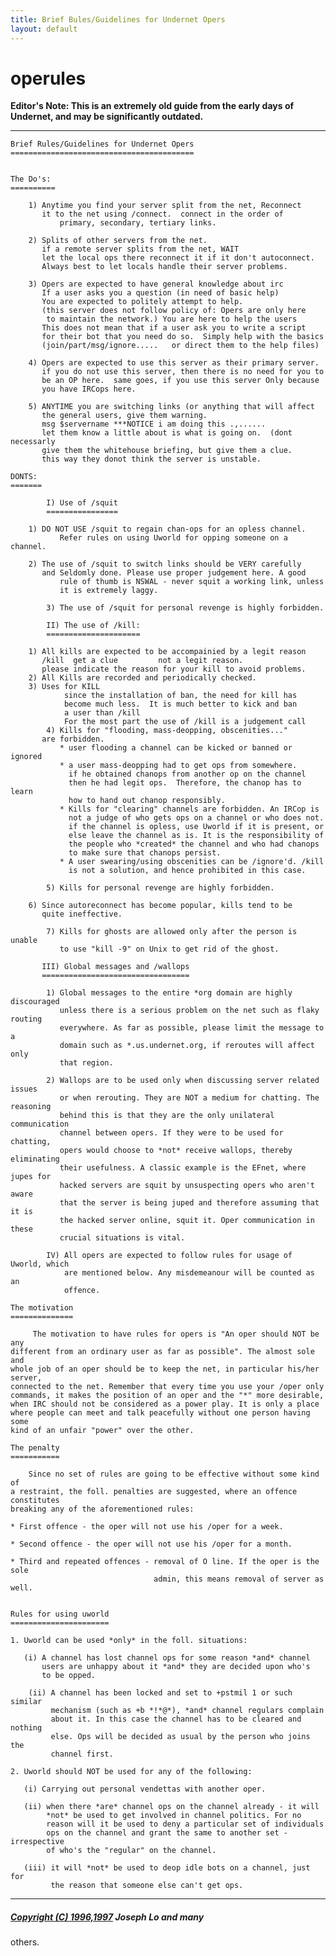 ```yaml
---
title: Brief Bules/Guidelines for Undernet Opers
layout: default
---
```

# operules

**Editor's Note: This is an extremely old guide from the early days of Undernet, and may be significantly outdated.**

* * *



    Brief Rules/Guidelines for Undernet Opers
    =========================================


    The Do's:
    ==========

    	1) Anytime you find your server split from the net, Reconnect
    	   it to the net using /connect.  connect in the order of
               primary, secondary, tertiary links.

    	2) Splits of other servers from the net.
    	   if a remote server splits from the net, WAIT
    	   let the local ops there reconnect it if it don't autoconnect.
    	   Always best to let locals handle their server problems.

    	3) Opers are expected to have general knowledge about irc
    	   If a user asks you a question (in need of basic help)
    	   You are expected to politely attempt to help.
    	   (this server does not follow policy of: Opers are only here
    	    to maintain the network.) You are here to help the users
    	   This does not mean that if a user ask you to write a script
    	   for their bot that you need do so.  Simply help with the basics
    	   (join/part/msg/ignore.....   or direct them to the help files)

    	4) Opers are expected to use this server as their primary server.
    	   if you do not use this server, then there is no need for you to
    	   be an OP here.  same goes, if you use this server Only because
    	   you have IRCops here.

    	5) ANYTIME you are switching links (or anything that will affect
    	   the general users, give them warning.
    	   msg $servername ***NOTICE i am doing this .,......
    	   let them know a little about is what is going on.  (dont necessarly
    	   give them the whitehouse briefing, but give them a clue.
    	   this way they donot think the server is unstable.

    DONTS:
    =======

            I) Use of /squit
            ================

    	1) DO NOT USE /squit to regain chan-ops for an opless channel.
               Refer rules on using Uworld for opping someone on a channel.

    	2) The use of /squit to switch links should be VERY carefully
    	   and Seldomly done. Please use proper judgement here. A good
               rule of thumb is NSWAL - never squit a working link, unless
               it is extremely laggy.

            3) The use of /squit for personal revenge is highly forbidden.

            II) The use of /kill:
            =====================

    	1) All kills are expected to be accompainied by a legit reason
    	   /kill  get a clue         not a legit reason.
    	   please indicate the reason for your kill to avoid problems.
    	2) All Kills are recorded and periodically checked.
    	3) Uses for KILL
                since the installation of ban, the need for kill has
                become much less.  It is much better to kick and ban
                a user than /kill
                For the most part the use of /kill is a judgement call
            4) Kills for "flooding, mass-deopping, obscenities..."
    	   are forbidden.
               * user flooding a channel can be kicked or banned or ignored
               * a user mass-deopping had to get ops from somewhere.
                 if he obtained chanops from another op on the channel
                 then he had legit ops.  Therefore, the chanop has to learn
                 how to hand out chanop responsibly.
               * Kills for "clearing" channels are forbidden. An IRCop is
                 not a judge of who gets ops on a channel or who does not.
                 if the channel is opless, use Uworld if it is present, or
                 else leave the channel as is. It is the responsibility of
                 the people who *created* the channel and who had chanops
                 to make sure that chanops persist.
               * A user swearing/using obscenities can be /ignore'd. /kill
                 is not a solution, and hence prohibited in this case.

            5) Kills for personal revenge are highly forbidden.

    	6) Since autoreconnect has become popular, kills tend to be
    	   quite ineffective.

            7) Kills for ghosts are allowed only after the person is unable
               to use "kill -9" on Unix to get rid of the ghost.

           III) Global messages and /wallops
           =================================

            1) Global messages to the entire *org domain are highly discouraged
               unless there is a serious problem on the net such as flaky routing
               everywhere. As far as possible, please limit the message to a
               domain such as *.us.undernet.org, if reroutes will affect only
               that region.

            2) Wallops are to be used only when discussing server related issues
               or when rerouting. They are NOT a medium for chatting. The reasoning
               behind this is that they are the only unilateral communication
               channel between opers. If they were to be used for chatting,
               opers would choose to *not* receive wallops, thereby eliminating
               their usefulness. A classic example is the EFnet, where jupes for
               hacked servers are squit by unsuspecting opers who aren't aware
               that the server is being juped and therefore assuming that it is
               the hacked server online, squit it. Oper communication in these
               crucial situations is vital.

            IV) All opers are expected to follow rules for usage of Uworld, which
                are mentioned below. Any misdemeanour will be counted as an
                offence.

    The motivation
    ==============

         The motivation to have rules for opers is "An oper should NOT be any
    different from an ordinary user as far as possible". The almost sole and
    whole job of an oper should be to keep the net, in particular his/her server,
    connected to the net. Remember that every time you use your /oper only
    commands, it makes the position of an oper and the "*" more desirable,
    when IRC should not be considered as a power play. It is only a place
    where people can meet and talk peacefully without one person having some
    kind of an unfair "power" over the other.

    The penalty
    ===========

        Since no set of rules are going to be effective without some kind of
    a restraint, the foll. penalties are suggested, where an offence constitutes
    breaking any of the aforementioned rules:

    * First offence - the oper will not use his /oper for a week.

    * Second offence - the oper will not use his /oper for a month.

    * Third and repeated offences - removal of O line. If the oper is the sole
                                    admin, this means removal of server as well.


    Rules for using uworld
    ======================

    1. Uworld can be used *only* in the foll. situations:

       (i) A channel has lost channel ops for some reason *and* channel
           users are unhappy about it *and* they are decided upon who's
           to be opped.

        (ii) A channel has been locked and set to +pstmil 1 or such similar
             mechanism (such as +b *!*@*), *and* channel regulars complain
             about it. In this case the channel has to be cleared and nothing
             else. Ops will be decided as usual by the person who joins the
             channel first.

    2. Uworld should NOT be used for any of the following:

       (i) Carrying out personal vendettas with another oper.

       (ii) when there *are* channel ops on the channel already - it will
            *not* be used to get involved in channel politics. For no
            reason will it be used to deny a particular set of individuals
            ops on the channel and grant the same to another set - irrespective
            of who's the "regular" on the channel.

       (iii) it will *not* be used to deop idle bots on a channel, just for
             the reason that someone else can't get ops.





* * *



##### [Copyright (C) 1996,1997](/irchelp/credit.html) Joseph Lo and many
others.
